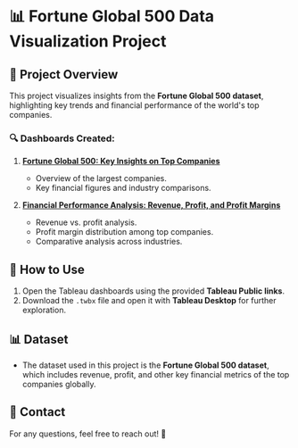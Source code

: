 # 📊 Fortune Global 500 Data Visualization Project

## 📝 Project Overview  
This project visualizes insights from the **Fortune Global 500 dataset**, highlighting key trends and financial performance of the world's top companies.

### 🔍 Dashboards Created:
1. **[Fortune Global 500: Key Insights on Top Companies](https://public.tableau.com/shared/3QKCJ3JX4?:display_count=n&:origin=viz_share_link)**
   - Overview of the largest companies.
   - Key financial figures and industry comparisons.


3. **[Financial Performance Analysis: Revenue, Profit, and Profit Margins](https://public.tableau.com/views/FinancialPerformanceAnalysisRevenueProfitandProfitMargins/FinancialPerformanceAnalysisRevenueProfitandProfitMargins?:language=en-GB&:sid=&:redirect=auth&:display_count=n&:origin=viz_share_link)**
   - Revenue vs. profit analysis.
   - Profit margin distribution among top companies.
   - Comparative analysis across industries.
     
## 🚀 How to Use
1. Open the Tableau dashboards using the provided **Tableau Public links**.
2. Download the `.twbx` file and open it with **Tableau Desktop** for further exploration.


## 📊 Dataset
- The dataset used in this project is the **Fortune Global 500 dataset**, which includes revenue, profit, and other key financial metrics of the top companies globally.

## 📢 Contact
For any questions, feel free to reach out! 🚀  


